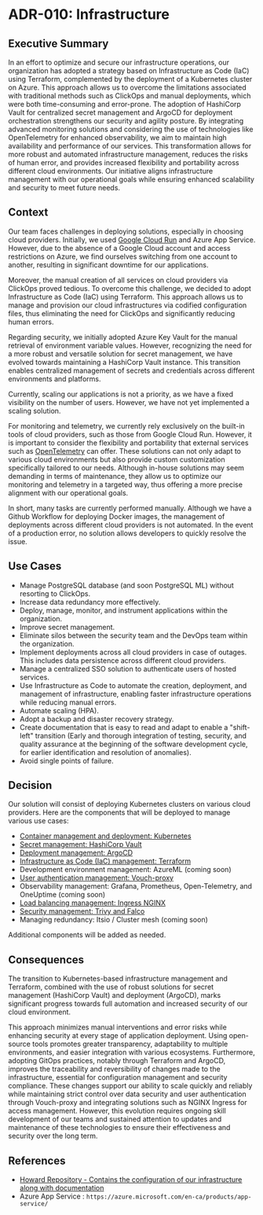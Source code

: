# ADR-010: Infrastructure

## Executive Summary

In an effort to optimize and secure our infrastructure operations, our
organization has adopted a strategy based on Infrastructure as Code (IaC) using
Terraform, complemented by the deployment of a Kubernetes cluster on Azure. This
approach allows us to overcome the limitations associated with traditional
methods such as ClickOps and manual deployments, which were both time-consuming
and error-prone. The adoption of HashiCorp Vault for centralized secret
management and ArgoCD for deployment orchestration strengthens our security and
agility posture. By integrating advanced monitoring solutions and considering
the use of technologies like OpenTelemetry for enhanced observability, we aim to
maintain high availability and performance of our services. This transformation
allows for more robust and automated infrastructure management, reduces the
risks of human error, and provides increased flexibility and portability across
different cloud environments. Our initiative aligns infrastructure management
with our operational goals while ensuring enhanced scalability and security to
meet future needs.

## Context

Our team faces challenges in deploying solutions, especially in choosing cloud
providers. Initially, we used [Google Cloud
Run](https://cloud.google.com/run/?hl=en) and Azure App Service. However, due to
the absence of a Google Cloud account and access restrictions on Azure, we find
ourselves switching from one account to another, resulting in significant
downtime for our applications.

Moreover, the manual creation of all services on cloud providers via ClickOps
proved tedious. To overcome this challenge, we decided to adopt Infrastructure
as Code (IaC) using Terraform. This approach allows us to manage and provision
our cloud infrastructures via codified configuration files, thus eliminating the
need for ClickOps and significantly reducing human errors.

Regarding security, we initially adopted Azure Key Vault for the manual
retrieval of environment variable values. However, recognizing the need for a
more robust and versatile solution for secret management, we have evolved
towards maintaining a HashiCorp Vault instance. This transition enables
centralized management of secrets and credentials across different environments
and platforms.

Currently, scaling our applications is not a priority, as we have a fixed
visibility on the number of users. However, we have not yet implemented a
scaling solution.

For monitoring and telemetry, we currently rely exclusively on the built-in
tools of cloud providers, such as those from Google Cloud Run. However, it is
important to consider the flexibility and portability that external services
such as [OpenTelemetry](https://opentelemetry.io/) can offer. These solutions
can not only adapt to various cloud environments but also provide custom
customization specifically tailored to our needs. Although in-house solutions
may seem demanding in terms of maintenance, they allow us to optimize our
monitoring and telemetry in a targeted way, thus offering a more precise
alignment with our operational goals.

In short, many tasks are currently performed manually. Although we have a Github
Workflow for deploying Docker images, the management of deployments across
different cloud providers is not automated. In the event of a production error,
no solution allows developers to quickly resolve the issue.

## Use Cases

- Manage PostgreSQL database (and soon PostgreSQL ML) without resorting to
  ClickOps.
- Increase data redundancy more effectively.
- Deploy, manage, monitor, and instrument applications within the organization.
- Improve secret management.
- Eliminate silos between the security team and the DevOps team within the
  organization.
- Implement deployments across all cloud providers in case of outages. This
  includes data persistence across different cloud providers.
- Manage a centralized SSO solution to authenticate users of hosted services.
- Use Infrastructure as Code to automate the creation, deployment, and
  management of infrastructure, enabling faster infrastructure operations while
  reducing manual errors.
- Automate scaling (HPA).
- Adopt a backup and disaster recovery strategy.
- Create documentation that is easy to read and adapt to enable a "shift-left"
  transition (Early and thorough integration of testing, security, and quality
  assurance at the beginning of the software development cycle, for earlier
  identification and resolution of anomalies).
- Avoid single points of failure.

## Decision

Our solution will consist of deploying Kubernetes clusters on various cloud
providers. Here are the components that will be deployed to manage various use
cases:

- [Container management and deployment: Kubernetes](014-containers.en-ca.md)
- [Secret management: HashiCorp Vault](012-secret-management.en-ca.md)
- [Deployment management: ArgoCD](011-gitops.en-ca.md)
- [Infrastructure as Code (IaC) management: Terraform](013-IaC-tool.en-ca.md)
- Development environment management: AzureML (coming soon)
- [User authentication management:
  Vouch-proxy](015-authentication-management.en-ca.md)
- Observability management: Grafana, Prometheus, Open-Telemetry, and OneUptime
  (coming soon)
- [Load balancing management: Ingress NGINX](016-networking.en-ca.md)
- [Security management: Trivy and Falco](017-security.en-ca.md)
- Managing redundancy: Itsio / Cluster mesh (coming soon)

Additional components will be added as needed.

## Consequences

The transition to Kubernetes-based infrastructure management and Terraform,
combined with the use of robust solutions for secret management (HashiCorp
Vault) and deployment (ArgoCD), marks significant progress towards full
automation and increased security of our cloud environment.

This approach minimizes manual interventions and error risks while enhancing
security at every stage of application deployment. Using open-source tools
promotes greater transparency, adaptability to multiple environments, and easier
integration with various ecosystems. Furthermore, adopting GitOps practices,
notably through Terraform and ArgoCD, improves the traceability and
reversibility of changes made to the infrastructure, essential for configuration
management and security compliance. These changes support our ability to scale
quickly and reliably while maintaining strict control over data security and
user authentication through Vouch-proxy and integrating solutions such as NGINX
Ingress for access management. However, this evolution requires ongoing skill
development of our teams and sustained attention to updates and maintenance of
these technologies to ensure their effectiveness and security over the long
term.

## References

- [Howard Repository - Contains the configuration of our infrastructure along
  with documentation](https://github.com/ai-cfia/howard)
- Azure App Service : `https://azure.microsoft.com/en-ca/products/app-service/`
